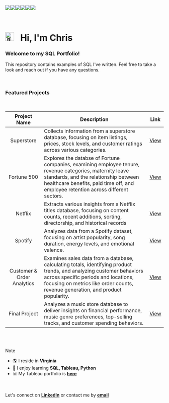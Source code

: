 <img src="https://img.shields.io/badge/sqlite-%23003B57.svg?&style=for-the-badge&logo=sqlite&logoColor=white"><img src="https://img.shields.io/badge/postgresql-%23336791.svg?&style=for-the-badge&logo=postgresql&logoColor=white"><img src="https://img.shields.io/badge/mysql-%234479A1.svg?&style=for-the-badge&logo=mysql&logoColor=white"><img src="https://img.shields.io/badge/microsoft%20excel-%23217346.svg?&style=for-the-badge&logo=microsoft%20excel&logoColor=white"><img src="https://img.shields.io/badge/tableau-%23E97627.svg?&style=for-the-badge&logo=tableau&logoColor=white"><img src="https://img.shields.io/badge/python-3670A0?style=for-the-badge&logo=python&logoColor=ffdd54">

<br>

# <img src="https://fonts.gstatic.com/s/e/notoemoji/latest/1f44b/512.gif" alt="👋" width="28"> &nbsp; Hi, I'm Chris 

### Welcome to my SQL Portfolio!
This repository contains examples of SQL I've written. Feel free to take a look and reach out if you have any questions.

<br>

### Featured Projects

<br>

| Project Name | Description | Link |
|:------------:|-------------|:----:|
| Superstore                 | Collects information from a superstore database, focusing on item listings, prices, stock levels, and customer ratings across various categories. | [View](https://github.com/chrisburton/chrisburton/blob/main/SQL/Superstore) |
| Fortune 500                | Explores the databse of Fortune companies, examining employee tenure, revenue categories, maternity leave standards, and the relationship between healthcare benefits, paid time off, and employee retention across different sectors. | [View](https://github.com/chrisburton/chrisburton/blob/main/SQL/Fortune%20500%20Analytics.md) |
| Netflix                    | Extracts various insights from a Netflix titles database, focusing on content counts, recent additions, sorting, directorship, and historical records | [View](https://github.com/chrisburton/chrisburton/blob/main/SQL/Netflix%20Analytics.md) |
| Spotify                    | Analyzes data from a Spotify dataset, focusing on artist popularity, song duration, energy levels, and emotional valence. | [View](https://github.com/chrisburton/chrisburton/blob/main/SQL/Spotify%20Analytics) |
| Customer & Order Analytics | Examines sales data from a database, calculating totals, identifying product trends, and analyzing customer behaviors across specific periods and locations, focusing on metrics like order counts, revenue generation, and product popularity. | [View](https://github.com/chrisburton/chrisburton/blob/main/SQL/Customer%20%26%20Order%20Analytics.md) |
| Final Project | Analyzes a music store database to deliver insights on financial performance, music genre preferences, top-selling tracks, and customer spending behaviors.  | [View](https://github.com/chrisburton/chrisburton/blob/main/SQL/Final%20Project.md) |

<br><br>

> [!NOTE]
> - 🌎 I reside in **Virginia**
> - 🧠 I enjoy learning **SQL, Tableau, Python**
> - 📊 My Tableau portfolio is **[here](https://public.tableau.com/app/profile/chrisburton/vizzes)**

<br>

Let's connect on **[LinkedIn](https://www.linkedin.com/in/imchrisburton)** or contact me by **[email](mailto:chris@chrisburton.me)**

<br>
